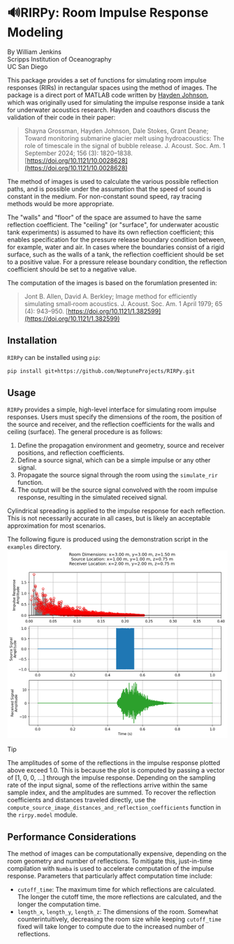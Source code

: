 # 🔊RIRPy: Room Impulse Response Modeling

By William Jenkins  
Scripps Institution of Oceanography  
UC San Diego

This package provides a set of functions for simulating room impulse responses (RIRs) in rectangular spaces using the method of images.
The package is a direct port of MATLAB code written by [Hayden Johnson](https://github.com/haydenallenjohnson/modelling_tank_wall_reflections), which was originally used for simulating the impulse response inside a tank for underwater acoustics research. Hayden and coauthors discuss the validation of their code in their paper:
> Shayna Grossman, Hayden Johnson, Dale Stokes, Grant Deane; Toward monitoring submarine glacier melt using hydroacoustics: The role of timescale in the signal of bubble release. J. Acoust. Soc. Am. 1 September 2024; 156 (3): 1820–1838. [https://doi.org/10.1121/10.0028628](https://doi.org/10.1121/10.0028628)

The method of images is used to calculate the various possible reflection paths, and is possible under the assumption that the speed of sound is constant in the medium.
For non-constant sound speed, ray tracing methods would be more appropriate.

The "walls" and "floor" of the space are assumed to have the same reflection coefficient.
The "ceiling" (or "surface", for underwater acoustic tank experiments) is assumed to have its own reflection coefficient; this enables specification for the pressure release boundary condition between, for example, water and air.
In cases where the boundaries consist of a rigid surface, such as the walls of a tank, the reflection coefficient should be set to a positive value.
For a pressure release boundary condition, the reflection coefficient should be set to a negative value.

The computation of the images is based on the forumlation presented in:
>Jont B. Allen, David A. Berkley; Image method for efficiently simulating small‐room acoustics. J. Acoust. Soc. Am. 1 April 1979; 65 (4): 943–950. [https://doi.org/10.1121/1.382599](https://doi.org/10.1121/1.382599)


## Installation

`RIRPy` can be installed using `pip`:
```bash
pip install git+https://github.com/NeptuneProjects/RIRPy.git
```

## Usage

`RIRPy` provides a simple, high-level interface for simulating room impulse responses.
Users must specify the dimensions of the room, the position of the source and receiver, and the reflection coefficients for the walls and ceiling (surface).
The general procedure is as follows:
1. Define the propagation environment and geometry, source and receiver positions, and reflection coefficients.
2. Define a source signal, which can be a simple impulse or any other signal.
3. Propagate the source signal through the room using the `simulate_rir` function.
4. The output will be the source signal convolved with the room impulse response, resulting in the simulated received signal.

Cylindrical spreading is applied to the impulse response for each reflection.
This is not necessarily accurate in all cases, but is likely an acceptable approximation for most scenarios.

The following figure is produced using the demonstration script in the `examples` directory.
![Impulse response, source signal, and received signal.](/example/demo.png)

> [!TIP]
> The amplitudes of some of the reflections in the impulse response plotted above exceed 1.0.
> This is because the plot is computed by passing a vector of [1, 0, 0, ...] through the impulse response.
> Depending on the sampling rate of the input signal, some of the reflections arrive within the same sample index, and the amplitudes are summed.
> To recover the reflection coefficients and distances traveled directly, use the `compute_source_image_distances_and_reflection_coefficients` function in the `rirpy.model` module.

## Performance Considerations

The method of images can be computationally expensive, depending on the room geometry and number of reflections.
To mitigate this, just-in-time compilation with `Numba` is used to accelerate computation of the impulse response.
Parameters that particularly affect computation time include:
- `cutoff_time`: The maximum time for which reflections are calculated. The longer the cutoff time, the more reflections are calculated, and the longer the computation time.
- `length_x`, `length_y`, `length_z`: The dimensions of the room. Somewhat counterintuitively, decreasing the room size while keeping `cutoff_time` fixed will take longer to compute due to the increased number of reflections.
